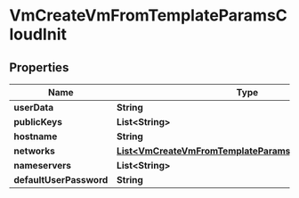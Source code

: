 

# VmCreateVmFromTemplateParamsCloudInit


## Properties

Name | Type | Description | Notes
------------ | ------------- | ------------- | -------------
**userData** | **String** |  |  [optional]
**publicKeys** | **List&lt;String&gt;** |  |  [optional]
**hostname** | **String** |  |  [optional]
**networks** | [**List&lt;VmCreateVmFromTemplateParamsCloudInitNetworks&gt;**](VmCreateVmFromTemplateParamsCloudInitNetworks.md) |  |  [optional]
**nameservers** | **List&lt;String&gt;** |  |  [optional]
**defaultUserPassword** | **String** |  |  [optional]




